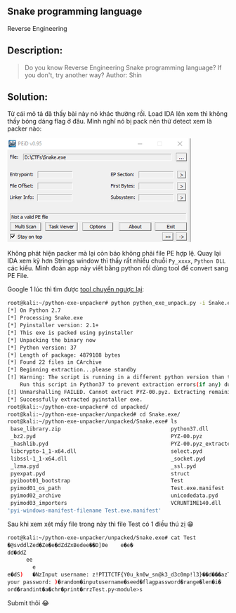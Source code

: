 **Snake programming language**
---
Reverse Engineering

Description:
---
> Do you know Reverse Engineering Snake programming language? If you don't, try another way? Author: Shin

Solution:
---

Từ cái mô tả đã thấy bài này nó khác thường rồi. Load IDA lên xem thì không thấy bóng dáng flag ở đâu. Mình nghĩ nó bị pack nên thử detect 
xem là packer nào:

<img src = "/Vong_loai_PTIT/Reversing/Snake_programming_language/1.PNG" class="center">

Không phát hiện packer mà lại còn báo không phải file PE hợp lệ. Quay lại IDA xem kỹ hơn Strings window thì thấy rất nhiều chuỗi `Py_xxxx`, 
`Python DLL` các kiểu. Mình đoán app này viết bằng python rồi dùng tool để convert sang PE File.

Google 1 lúc thì tìm được [tool chuyển ngược lại](https://github.com/countercept/python-exe-unpacker):

```bash
root@kali:~/python-exe-unpacker# python python_exe_unpack.py -i Snake.exe
[*] On Python 2.7
[*] Processing Snake.exe
[*] Pyinstaller version: 2.1+
[*] This exe is packed using pyinstaller
[*] Unpacking the binary now
[*] Python version: 37
[*] Length of package: 4879108 bytes
[*] Found 22 files in CArchive
[*] Beginning extraction...please standby
[!] Warning: The script is running in a different python version than the one used to build the executable
    Run this script in Python37 to prevent extraction errors(if any) during unmarshalling
[!] Unmarshalling FAILED. Cannot extract PYZ-00.pyz. Extracting remaining files.
[*] Successfully extracted pyinstaller exe.
root@kali:~/python-exe-unpacker# cd unpacked/
root@kali:~/python-exe-unpacker/unpacked# cd Snake.exe/
root@kali:~/python-exe-unpacker/unpacked/Snake.exe# ls
 base_library.zip                                   python37.dll
 _bz2.pyd                                           PYZ-00.pyz
 _hashlib.pyd                                       PYZ-00.pyz_extracted
 libcrypto-1_1-x64.dll                              select.pyd
 libssl-1_1-x64.dll                                 _socket.pyd
 _lzma.pyd                                          _ssl.pyd
 pyexpat.pyd                                        struct
 pyiboot01_bootstrap                                Test
 pyimod01_os_path                                   Test.exe.manifest
 pyimod02_archive                                   unicodedata.pyd
 pyimod03_importers                                 VCRUNTIME140.dll
'pyi-windows-manifest-filename Test.exe.manifest'
```
Sau khi xem xét mấy file trong này thì file Test có 1 điều thú zị :grin:
```bash
root@kali:~/python-exe-unpacker/unpacked/Snake.exe# cat Test
�@svddlZed�Ze�e�dZdZxBedee��D]0e	e�e�
dd�ddZ
      ee
        e
e�dS)   �NzInput username: z!PTITCTF{Y0u_kn0w_sn@k3_d3c0mp!l3}��d���azThis is  # <--- Cái gì đây ??
your password: )�random�inputusername�seed�flagpassword�range�len�i�
ord�randint�a�chr�print�rrzTest.py<module>s
```

Submit thôi :joy:
